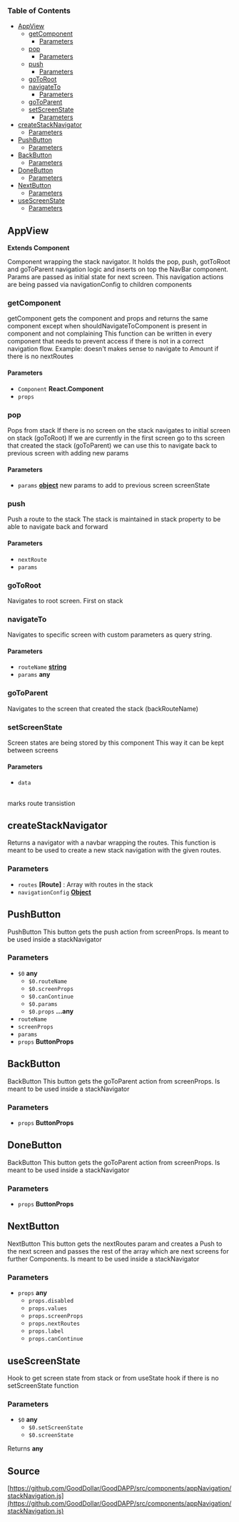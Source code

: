 <!-- Generated by documentation.js. Update this documentation by updating the source code. -->

### Table of Contents

-   [AppView][1]
    -   [getComponent][2]
        -   [Parameters][3]
    -   [pop][4]
        -   [Parameters][5]
    -   [push][6]
        -   [Parameters][7]
    -   [goToRoot][8]
    -   [navigateTo][9]
        -   [Parameters][10]
    -   [goToParent][11]
    -   [setScreenState][12]
        -   [Parameters][13]
-   [createStackNavigator][14]
    -   [Parameters][15]
-   [PushButton][16]
    -   [Parameters][17]
-   [BackButton][18]
    -   [Parameters][19]
-   [DoneButton][20]
    -   [Parameters][21]
-   [NextButton][22]
    -   [Parameters][23]
-   [useScreenState][24]
    -   [Parameters][25]

## AppView

**Extends Component**

Component wrapping the stack navigator.
It holds the pop, push, gotToRoot and goToParent navigation logic and inserts on top the NavBar component.
Params are passed as initial state for next screen.
This navigation actions are being passed via navigationConfig to children components

### getComponent

getComponent gets the component and props and returns the same component except when
shouldNavigateToComponent is present in component and not complaining
This function can be written in every component that needs to prevent access
if there is not in a correct navigation flow.
Example: doesn't makes sense to navigate to Amount if there is no nextRoutes

#### Parameters

-   `Component` **React.Component** 
-   `props`  

### pop

Pops from stack
If there is no screen on the stack navigates to initial screen on stack (goToRoot)
If we are currently in the first screen go to ths screen that created the stack (goToParent)
we can use this to navigate back to previous screen with adding new params

#### Parameters

-   `params` **[object][26]** new params to add to previous screen screenState

### push

Push a route to the stack
The stack is maintained in stack property to be able to navigate back and forward

#### Parameters

-   `nextRoute`  
-   `params`  

### goToRoot

Navigates to root screen. First on stack

### navigateTo

Navigates to specific screen with custom parameters as query string.

#### Parameters

-   `routeName` **[string][27]** 
-   `params` **any** 

### goToParent

Navigates to the screen that created the stack (backRouteName)

### setScreenState

Screen states are being stored by this component
This way it can be kept between screens

#### Parameters

-   `data`  

## 

marks route transistion

## createStackNavigator

Returns a navigator with a navbar wrapping the routes.
This function is meant to be used to create a new stack navigation with the given routes.

### Parameters

-   `routes` **\[Route]** : Array with routes in the stack
-   `navigationConfig` **[Object][26]** 

## PushButton

PushButton
This button gets the push action from screenProps. Is meant to be used inside a stackNavigator

### Parameters

-   `$0` **any** 
    -   `$0.routeName`  
    -   `$0.screenProps`  
    -   `$0.canContinue`  
    -   `$0.params`  
    -   `$0.props` **...any** 
-   `routeName`  
-   `screenProps`  
-   `params`  
-   `props` **ButtonProps** 

## BackButton

BackButton
This button gets the goToParent action from screenProps. Is meant to be used inside a stackNavigator

### Parameters

-   `props` **ButtonProps** 

## DoneButton

BackButton
This button gets the goToParent action from screenProps. Is meant to be used inside a stackNavigator

### Parameters

-   `props` **ButtonProps** 

## NextButton

NextButton
This button gets the nextRoutes param and creates a Push to the next screen and passes the rest of the array which are
next screens for further Components. Is meant to be used inside a stackNavigator

### Parameters

-   `props` **any** 
    -   `props.disabled`  
    -   `props.values`  
    -   `props.screenProps`  
    -   `props.nextRoutes`  
    -   `props.label`  
    -   `props.canContinue`  

## useScreenState

Hook to get screen state from stack or from useState hook if there is no setScreenState function

### Parameters

-   `$0` **any** 
    -   `$0.setScreenState`  
    -   `$0.screenState`  

Returns **any** 

[1]: #appview

[2]: #getcomponent

[3]: #parameters

[4]: #pop

[5]: #parameters-1

[6]: #push

[7]: #parameters-2

[8]: #gotoroot

[9]: #navigateto

[10]: #parameters-3

[11]: #gotoparent

[12]: #setscreenstate

[13]: #parameters-4

[14]: #createstacknavigator

[15]: #parameters-5

[16]: #pushbutton

[17]: #parameters-6

[18]: #backbutton

[19]: #parameters-7

[20]: #donebutton

[21]: #parameters-8

[22]: #nextbutton

[23]: #parameters-9

[24]: #usescreenstate

[25]: #parameters-10

[26]: https://developer.mozilla.org/docs/Web/JavaScript/Reference/Global_Objects/Object

[27]: https://developer.mozilla.org/docs/Web/JavaScript/Reference/Global_Objects/String
## Source
[https://github.com/GoodDollar/GoodDAPP/src/components/appNavigation/stackNavigation.js](https://github.com/GoodDollar/GoodDAPP/src/components/appNavigation/stackNavigation.js)

